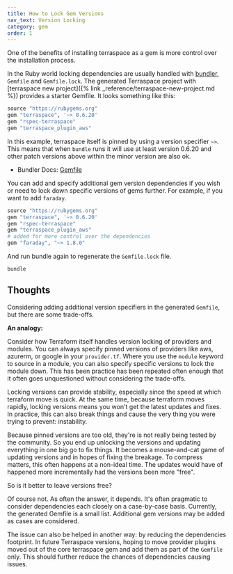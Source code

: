 ```yaml
---
title: How to Lock Gem Versions
nav_text: Version Locking
category: gem
order: 1
---
```


One of the benefits of installing terraspace as a gem is more control over the installation process.

In the Ruby world locking dependencies are usually handled with [bundler](https://bundler.io/), `Gemfile` and `Gemfile.lock`.  The generated Terraspace project with [terraspace new project]({% link _reference/terraspace-new-project.md %}) provides a starter Gemfile. It looks something like this:

```ruby
source "https://rubygems.org"
gem "terraspace", '~> 0.6.20'
gem "rspec-terraspace"
gem "terraspace_plugin_aws"
```

In this example, terraspace itself is pinned by using a version specifier `~>`. This means that when `bundle` runs it will use at least version 0.6.20 and other patch versions above within the minor version are also ok.

* Bundler Docs: [Gemfile](https://bundler.io/gemfile.html)

You can add and specify additional gem version dependencies if you wish or need to lock down specific versions of gems further. For example, if you want to add `faraday`.

```ruby
source "https://rubygems.org"
gem "terraspace", '~> 0.6.20'
gem "rspec-terraspace"
gem "terraspace_plugin_aws"
# added for more control over the dependencies
gem "faraday", "~> 1.8.0"
```

And run bundle again to regenerate the `Gemfile.lock` file.

    bundle

## Thoughts

Considering adding additional version specifiers in the generated `Gemfile`, but there are some trade-offs.

**An analogy:**

Consider how Terraform itself handles version locking of providers and modules. You can always specify pinned versions of providers like aws, azurerm, or google in your `provider.tf`. Where you use the `module` keyword to source in a module, you can also specify specific versions to lock the module down. This has been practice has been repeated often enough that it often goes unquestioned without considering the trade-offs.

Locking versions can provide stability, especially since the speed at which terraform move is quick. At the same time, because terraform moves rapidly, locking versions means you won't get the latest updates and fixes. In practice, this can also break things and cause the very thing you were trying to prevent: instability.

Because pinned versions are too old, they're is not really being tested by the community. So you end up unlocking the versions and updating everything in one big go to fix things. It becomes a mouse-and-cat game of updating versions and in hopes of fixing the breakage. To compress matters, this often happens at a non-ideal time. The updates would have of happened more incrementally had the versions been more "free".

So is it better to leave versions free?

Of course not. As often the answer, it depends. It's often pragmatic to consider dependencies each closely on a case-by-case basis. Currently, the generated Gemfile is a small list. Additional gem versions may be added as cases are considered.

The issue can also be helped in another way: by reducing the dependencies footprint. In future Terraspace versions, hoping to move provider plugins moved out of the core terraspace gem and add them as part of the `Gemfile` only. This should further reduce the chances of dependencies causing issues.
